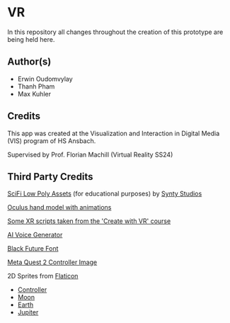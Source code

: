 # VR
In this repository all changes throughout the creation of this prototype are being held here.

## Author(s)
* Erwin Oudomvylay
* Thanh Pham
* Max Kuhler

## Credits
This app was created at the Visualization and Interaction in Digital Media (VIS) program of HS Ansbach. 

Supervised by Prof. Florian Machill (Virtual Reality SS24)

## Third Party Credits

<a href="https://assetstore.unity.com/packages/3d/environments/sci-fi/polygon-sci-fi-city-low-poly-3d-art-by-synty-115950" target="_blank">SciFi Low Poly Assets</a> (for educational purposes) by <a href="https://assetstore.unity.com/publishers/5217" target="_blank">Synty Studios

<a href="https://github.com/Fist-Full-of-Shrimp/VR-Unity-Template-2023/tree/main/Assets/Oculus%20Hands" target="_blank">Oculus hand model with animations</a>

<a href="https://learn.unity.com/course/create-with-vr" target="_blank">Some XR scripts taken from the 'Create with VR' course</a>

<a href="https://ttsmaker.com/" target="_blank">AI Voice Generator</a>

<a href="https://www.freepik.com/font/black-future" target="_blank">Black Future Font</a>

<a href="https://developer.oculus.com/downloads/package/oculus-controller-art/" target="_blank">Meta Quest 2 Controller Image</a>

2D Sprites from <a href="https://www.flaticon.com/" target="_blank">Flaticon</a>
* <a href="https://www.flaticon.com/free-icon/vr-control_9487809?term=controls+vr&page=1&position=5&origin=search&related_id=9487809" target="_blank">Controller</a>
* <a href="https://www.flaticon.com/free-icon/moon_4675662?term=full+moon&page=4&position=43&origin=search&related_id=4675662" target="_blank">Moon</a>
* <a href="https://www.flaticon.com/free-icon/earth-globe_229878?term=earth+planet&page=1&position=41&origin=search&related_id=229878" target="_blank">Earth</a>
* <a href="https://www.flaticon.com/free-icon/jupiter_124609?term=jupiter&page=1&position=31&origin=search&related_id=124609" target="_blank">Jupiter</a>
